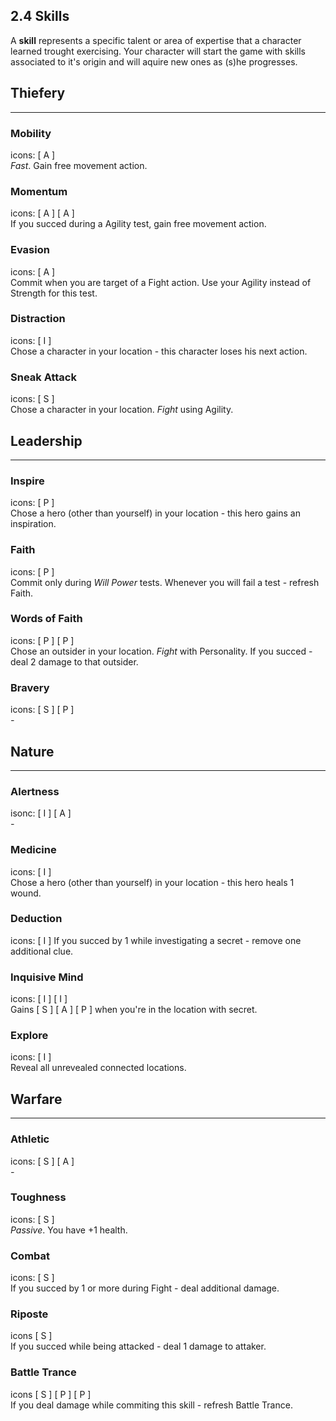 ## **2.4 Skills**
A **skill** represents a specific talent or area of expertise that a character learned trought exercising. Your character will start the game with skills associated to it's origin and will aquire new ones as (s)he progresses.

## **Thiefery**
--------------------------------------------

### **Mobility**
icons: [ A ]  
*Fast*. Gain free movement action.

### **Momentum**
icons: [ A ] [ A ]  
If you succed during a Agility test, gain free movement action.

### **Evasion**
icons: [ A ]  
Commit when you are target of a Fight action. Use your Agility instead of Strength for this test.

### **Distraction**
icons: [ I ]  
Chose a character in your location - this character loses his next action.

### **Sneak Attack**
icons: [ S ]  
Chose a character in your location. *Fight* using Agility.

## **Leadership**
--------------------------------------------

### **Inspire**
icons: [ P ]  
Chose a hero (other than yourself) in your location - this hero gains an inspiration.

### **Faith**
icons: [ P ]  
Commit only during *Will Power* tests. Whenever you will fail a test - refresh Faith.

### **Words of Faith**  
icons: [ P ] [ P ]  
Chose an outsider in your location. *Fight* with Personality.
If you succed - deal 2 damage to that outsider.

### **Bravery**
icons: [ S ] [ P ]  
*-*

## **Nature**
--------------------------------------------

### **Alertness**
isonc: [ I ] [ A ]  
*-*

### **Medicine**
icons: [ I ]  
Chose a hero (other than yourself) in your location - this hero heals 1 wound.

### **Deduction**
icons: [ I ]
If you succed by 1 while investigating a secret - remove one additional clue.

### **Inquisive Mind**
icons: [ I ] [ I ]  
Gains [ S ] [ A ] [ P ] when you're in the location with secret.

### **Explore**
icons: [ I ]  
Reveal all unrevealed connected locations.

## **Warfare**
--------------------------------------------

### **Athletic**
icons: [ S ] [ A ]  
*-*

### **Toughness**
icons: [ S ]  
*Passive*. You have +1 health.

### **Combat**
icons: [ S ]  
If you succed by 1 or more during Fight - deal additional damage.

### **Riposte**
icons [ S ]  
If you succed while being attacked - deal 1 damage to attaker.

### **Battle Trance**
icons [ S ] [ P ] [ P ]  
If you deal damage while commiting this skill - refresh Battle Trance.